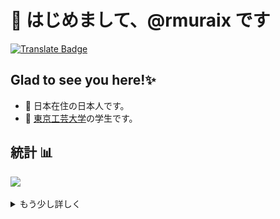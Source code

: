 # 👋 はじめまして、@rmuraix です

[![Translate Badge](https://img.shields.io/badge/English-ffffff?style=flat-square&logo=googletranslate&logoColor=black)](/README.md)

## Glad to see you here!✨

- 📍 日本在住の日本人です。
- 🏫 [東京工芸大学](https://www.t-kougei.ac.jp/)の学生です。

## 統計 📊

![](https://github-readme-stats.vercel.app/api/top-langs/?username=rmuraix&theme=dark&langs_count=10&layout=compact&hide=jupyter%20notebook,scss,html,css,handlebars)

<details>
<summary>もう少し詳しく</summary>
<img src="https://raw.githubusercontent.com/rmuraix/rmuraix/cards/profile-summary-card-output/github_dark/0-profile-details.svg" /><br>
<img src="https://raw.githubusercontent.com/rmuraix/rmuraix/cards/profile-summary-card-output/github_dark/1-repos-per-language.svg" /><img src="https://raw.githubusercontent.com/rmuraix/rmuraix/cards/profile-summary-card-output/github_dark/2-most-commit-language.svg" /><br>
<img src="https://raw.githubusercontent.com/rmuraix/rmuraix/cards/profile-summary-card-output/github_dark/3-stats.svg" /><img src="https://raw.githubusercontent.com/rmuraix/rmuraix/cards/profile-summary-card-output/github_dark/4-productive-time.svg" />
</details>
